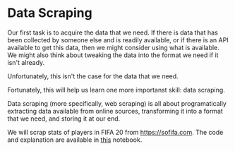 # Data Scraping

Our first task is to acquire the data that we need. If there is data that has been collected by someone else and is readily available, or if there is an API available to get this data, then we might consider using what is available. We might also think about tweaking the data into the format we need if it isn't already.

Unfortunately, this isn't the case for the data that we need.

Fortunately, this will help us learn one more importanst skill: data scraping.

Data scraping (more specifically, web scraping) is all about programatically extracting data available from online sources, transforming it into a format that we need, and storing it at our end.

We will scrap stats of players in FIFA 20 from https://sofifa.com. The code and explanation are available in [this](./web-scraping.ipynb) notebook.